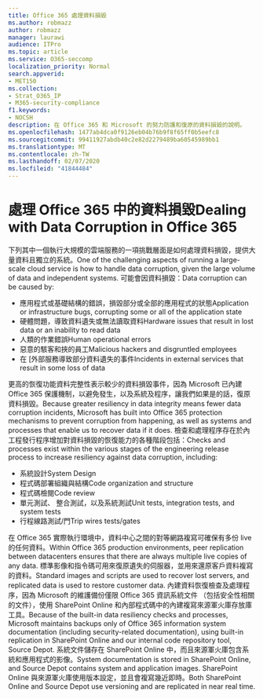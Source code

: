 ```yaml
---
title: Office 365 處理資料損毀
ms.author: robmazz
author: robmazz
manager: laurawi
audience: ITPro
ms.topic: article
ms.service: O365-seccomp
localization_priority: Normal
search.appverid:
- MET150
ms.collection:
- Strat_O365_IP
- M365-security-compliance
f1.keywords:
- NOCSH
description: 在 Office 365 和 Microsoft 的努力防護和復原的資料損毀的說明。
ms.openlocfilehash: 1477ab4dca0f9126eb04b76b9f8f65ff0b5eefc8
ms.sourcegitcommit: 99411927abdb40c2e82d2279489ba60545989bb1
ms.translationtype: MT
ms.contentlocale: zh-TW
ms.lasthandoff: 02/07/2020
ms.locfileid: "41844484"
---
```

# <a name="dealing-with-data-corruption-in-office-365"></a><span data-ttu-id="44876-103">處理 Office 365 中的資料損毀</span><span class="sxs-lookup"><span data-stu-id="44876-103">Dealing with Data Corruption in Office 365</span></span>

<span data-ttu-id="44876-104">下列其中一個執行大規模的雲端服務的一項挑戰層面是如何處理資料損毀，提供大量資料且獨立的系統。</span><span class="sxs-lookup"><span data-stu-id="44876-104">One of the challenging aspects of running a large-scale cloud service is how to handle data corruption, given the large volume of data and independent systems.</span></span> <span data-ttu-id="44876-105">可能會因資料損毀：</span><span class="sxs-lookup"><span data-stu-id="44876-105">Data corruption can be caused by:</span></span>

- <span data-ttu-id="44876-106">應用程式或基礎結構的錯誤，損毀部分或全部的應用程式的狀態</span><span class="sxs-lookup"><span data-stu-id="44876-106">Application or infrastructure bugs, corrupting some or all of the application state</span></span>
- <span data-ttu-id="44876-107">硬體問題，導致資料遺失或無法讀取資料</span><span class="sxs-lookup"><span data-stu-id="44876-107">Hardware issues that result in lost data or an inability to read data</span></span>
- <span data-ttu-id="44876-108">人類的作業錯誤</span><span class="sxs-lookup"><span data-stu-id="44876-108">Human operational errors</span></span>
- <span data-ttu-id="44876-109">惡意的駭客和挾的員工</span><span class="sxs-lookup"><span data-stu-id="44876-109">Malicious hackers and disgruntled employees</span></span>
- <span data-ttu-id="44876-110">在 [外部服務導致部分資料遺失的事件</span><span class="sxs-lookup"><span data-stu-id="44876-110">Incidents in external services that result in some loss of data</span></span>

<span data-ttu-id="44876-111">更高的恢復功能資料完整性表示較少的資料損毀事件，因為 Microsoft 已內建 Office 365 保護機制，以避免發生，以及系統及程序，讓我們如果是的話，復原資料損毀。</span><span class="sxs-lookup"><span data-stu-id="44876-111">Because greater resiliency in data integrity means fewer data corruption incidents, Microsoft has built into Office 365 protection mechanisms to prevent corruption from happening, as well as systems and processes that enable us to recover data if it does.</span></span> <span data-ttu-id="44876-112">檢查和處理程序存在於內工程發行程序增加對資料損毀的恢復能力的各種階段包括：</span><span class="sxs-lookup"><span data-stu-id="44876-112">Checks and processes exist within the various stages of the engineering release process to increase resiliency against data corruption, including:</span></span>

- <span data-ttu-id="44876-113">系統設計</span><span class="sxs-lookup"><span data-stu-id="44876-113">System Design</span></span>
- <span data-ttu-id="44876-114">程式碼部署組織與結構</span><span class="sxs-lookup"><span data-stu-id="44876-114">Code organization and structure</span></span>
- <span data-ttu-id="44876-115">程式碼檢閱</span><span class="sxs-lookup"><span data-stu-id="44876-115">Code review</span></span>
- <span data-ttu-id="44876-116">單元測試、 整合測試，以及系統測試</span><span class="sxs-lookup"><span data-stu-id="44876-116">Unit tests, integration tests, and system tests</span></span>
- <span data-ttu-id="44876-117">行程線路測試/門</span><span class="sxs-lookup"><span data-stu-id="44876-117">Trip wires tests/gates</span></span>

<span data-ttu-id="44876-118">在 Office 365 實際執行環境中，資料中心之間的對等網路複寫可確保有多份 live 的任何資料。</span><span class="sxs-lookup"><span data-stu-id="44876-118">Within Office 365 production environments, peer replication between datacenters ensures that there are always multiple live copies of any data.</span></span> <span data-ttu-id="44876-119">標準影像和指令碼可用來復原遺失的伺服器，並用來還原客戶資料複寫的資料。</span><span class="sxs-lookup"><span data-stu-id="44876-119">Standard images and scripts are used to recover lost servers, and replicated data is used to restore customer data.</span></span> <span data-ttu-id="44876-120">內建資料恢復檢查及處理程序，因為 Microsoft 的維護備份僅限 Office 365 資訊系統文件 （包括安全性相關的文件），使用 SharePoint Online 和內部程式碼中的內建複寫來源軍火庫存放庫工具。</span><span class="sxs-lookup"><span data-stu-id="44876-120">Because of the built-in data resiliency checks and processes, Microsoft maintains backups only of Office 365 information system documentation (including security-related documentation), using built-in replication in SharePoint Online and our internal code repository tool, Source Depot.</span></span> <span data-ttu-id="44876-121">系統文件儲存在 SharePoint Online 中，而且來源軍火庫包含系統和應用程式的影像。</span><span class="sxs-lookup"><span data-stu-id="44876-121">System documentation is stored in SharePoint Online, and Source Depot contains system and application images.</span></span> <span data-ttu-id="44876-122">SharePoint Online 與來源軍火庫使用版本設定，並且會複寫幾近即時。</span><span class="sxs-lookup"><span data-stu-id="44876-122">Both SharePoint Online and Source Depot use versioning and are replicated in near real time.</span></span>
